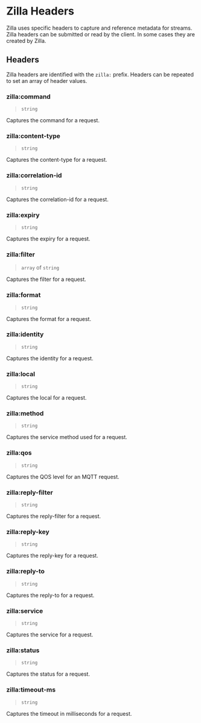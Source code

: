 # Zilla Headers

Zilla uses specific headers to capture and reference metadata for streams. Zilla headers can be submitted or read by the client. In some cases they are created by Zilla.

## Headers

Zilla headers are identified with the `zilla:` prefix. Headers can be repeated to set an array of header values.

### zilla:command

> `string`

Captures the command for a request.

### zilla:content-type

> `string`

Captures the content-type for a request.

### zilla:correlation-id

> `string`

Captures the correlation-id for a request.

### zilla:expiry

> `string`

Captures the expiry for a request.

### zilla:filter

> `array` of `string`

Captures the filter for a request.

### zilla:format

> `string`

Captures the format for a request.

### zilla:identity

> `string`

Captures the identity for a request.

### zilla:local

> `string`

Captures the local for a request.

### zilla:method

> `string`

Captures the service method used for a request.

### zilla:qos

> `string`

Captures the QOS level for an MQTT request.

### zilla:reply-filter

> `string`

Captures the reply-filter for a request.

### zilla:reply-key

> `string`

Captures the reply-key for a request.

### zilla:reply-to

> `string`

Captures the reply-to for a request.

### zilla:service

> `string`

Captures the service for a request.

### zilla:status

> `string`

Captures the status for a request.

### zilla:timeout-ms

> `string`

Captures the timeout in milliseconds for a request.
